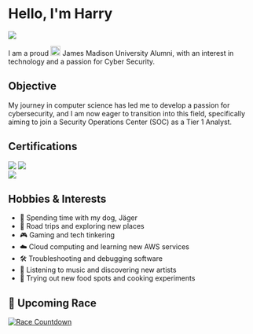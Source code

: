 # Hello, I'm Harry
<a href="https://linkedin.com/in/harrychallis/"> <img src="https://custom-icon-badges.demolab.com/badge/LinkedIn-0A66C2?logo=linkedin-white&logoColor=fff" /></a>

I am a proud <a href="#"><img src="https://cdn.brandfetch.io/idnACab9-H/w/400/h/400/theme/dark/icon.jpeg?c=1dxbfHSJFAPEGdCLU4o5B" width="20" height="20"></a> James Madison University Alumni, with an interest in technology and a passion for Cyber Security.

## Objective

My journey in computer science has led me to develop a passion for cybersecurity, and I am now eager to transition into this field, specifically aiming to join a Security Operations Center (SOC) as a Tier 1 Analyst.

## Certifications
<div>
<img src="https://img.shields.io/badge/-Security%2B-FF0000?&style=for-the-badge&logo=CompTIA&logoColor=white" />
<img src="https://img.shields.io/badge/-Network%2B-007ACC?&style=for-the-badge&logo=CompTIA&logoColor=white" />
<br>
  <img src="https://img.shields.io/badge/-Certified%20Cloud%20Practitioner-FF9900?&style=for-the-badge&logo=Amazon%20Web%20Services&logoColor=white" />
  </br>
</div>

## Hobbies & Interests  

- 🐶 Spending time with my dog, Jäger  
- 🚗 Road trips and exploring new places  
- 🎮 Gaming and tech tinkering  
- ☁️ Cloud computing and learning new AWS services  
- 🛠️ Troubleshooting and debugging software  
- 🎵 Listening to music and discovering new artists  
- 🍕 Trying out new food spots and cooking experiments  

## 🏁 Upcoming Race  
<a href="https://github.com/harrychallis/racecountdown">
  <img src="https://img.shields.io/endpoint?url=https://raw.githubusercontent.com/harrychallis/racecountdown/main/countdown.json&style=for-the-badge&logo=running&logoColor=white" alt="Race Countdown" />
</a>
